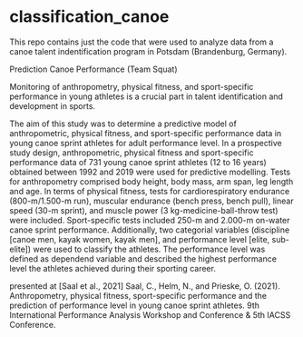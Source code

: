 # classification_canoe

This repo contains just the code that were used to analyze data from a canoe
talent indentification program in Potsdam (Brandenburg, Germany). 

 
Prediction Canoe Performance (Team Squat)

Monitoring of anthropometry, physical fitness, and sport-specific performance in
young athletes is a crucial part in talent identification and development in
sports.

The aim of this study was to determine a predictive model of
anthropometric, physical fitness, and sport-specific performance
data in young canoe sprint athletes for adult performance level. In
a prospective study design, anthropometric, physical fitness and
sport-specific performance data of 731 young canoe sprint athletes (12
to 16 years) obtained between 1992 and 2019 were used for predictive
modelling. Tests for anthropometry comprised body height, body mass,
arm span, leg length and age. In terms of physical fitness, tests for
cardiorespiratory endurance (800-m/1.500-m run), muscular endurance
(bench press, bench pull), linear speed (30-m sprint), and muscle
power (3 kg-medicine-ball-throw test) were included. Sport-specific
tests included 250-m and 2.000-m on-water canoe sprint performance.
Additionally, two categorial variables (discipline [canoe men, kayak
women, kayak men], and performance level [elite, sub-elite]) were
used to classify the athletes. The performance level was defined as
dependend variable and described the highest performance level the
athletes achieved during their sporting career.


presented at [Saal et al., 2021] Saal, C., Helm, N., and Prieske, O. (2021).
Anthropometry, physical fitness, sport-specific performance and the prediction
of performance level in young canoe sprint athletes. 9th International
Performance Analysis Workshop and Conference & 5th IACSS Conference.
